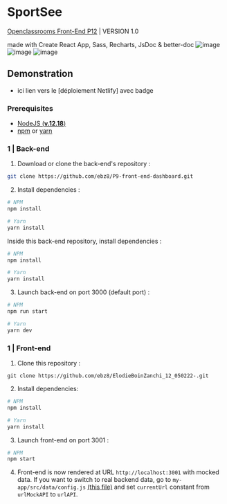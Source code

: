 # SportSee
[Openclassrooms Front-End P12](https://openclassrooms.com/fr/paths/516-developpeur-dapplication-javascript-react) | VERSION 1.0

made with Create React App, Sass, Recharts, JsDoc & better-doc
![image]({https://img.shields.io/badge/Node.js-339933?style=for-the-badge&logo=nodedotjs&logoColor=white}) ![image]({https://img.shields.io/badge/React-20232A?style=for-the-badge&logo=react&logoColor=61DAFB}) ![image]({https://img.shields.io/badge/Sass-CC6699?style=for-the-badge&logo=sass&logoColor=white}) 
## Demonstration

- ici lien vers le [déploiement Netlify] avec badge

### Prerequisites

- [NodeJS (**v.12.18**)](https://nodejs.org/en/)
- [npm](https://www.npmjs.com/) or [yarn](https://yarnpkg.com/)

### 1 | Back-end

1. Download or clone the back-end's repository :

```sh
git clone https://github.com/ebz8/P9-front-end-dashboard.git
```

2. Install dependencies :

```sh
# NPM
npm install

# Yarn
yarn install
```

Inside this back-end repository, install dependencies :

```sh
# NPM
npm install

# Yarn
yarn install
```

3. Launch back-end on port 3000 (default port) :

```sh
# NPM
npm run start

# Yarn
yarn dev
```

### 1 | Front-end

1. Clone this repository :

`git clone https://github.com/ebz8/ElodieBoinZanchi_12_050222-.git`

2. Install dependencies:

```sh
# NPM
npm install

# Yarn
yarn install
```

3. Launch front-end on port 3001 :

```sh
# NPM
npm start
```

4. Front-end is now rendered at URL `http://localhost:3001` with mocked data. If you want to switch to real backend data, go to `my-app/src/data/config.js` [(this file)](https://github.com/ebz8/ElodieBoinZanchi_12_050222-/blob/9cfa6384b9b182fb9f3ff46fb5185f03a0860b4d/my-app/src/data/config.js) and set `currentUrl` constant from `urlMockAPI` to `urlAPI`.
